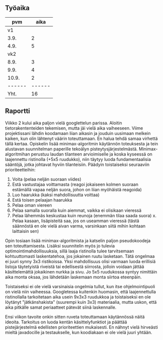 ## Työaika

pvm   | aika |
------|------|
v1    |      |
3.9.  |  2   |
4.9.  |  5   |
vk2   |      |
8.9.  |  3   |
9.9.  |  4   |
10.9. |  2   |
------|------|
Yht.  |  16  |

## Raportti

Viikko 2 kului aika paljon vielä googlettelun parissa. Aloitin tietorakententeiden tekemisen, mutta jäi vielä aika
vaiheeseen. Viime projektissani lähdin koodamaan liian aikasin ja jouduin uusimaan melkein kaiken, kun olin lähtenyt
väärin toteuttamaan. En halua tehdä samaa virhettä tällä kertaa. Opiskelin lisää minimax-algoritmin käytännön toteuksesta 
ja tein alustavan suunnitelman paperille tekoälyn pisteytysjärjestelmästä. Minimax-algoritmihan perustuu laudan tilanteen
arvioimiselle ja koska kyseessä on laajennettu ristinolla (+5x5 ruudukko), niin täytyy luoda fundamentaalisia sääntöjä, jotka johtavat hyviin
tilanteisiin. Päädyin toistaiseksi seuraaviin prioriteetteihin:

1. Voita (pelaa neljän suoraan viides)
2. Estä vastustajaa voittamasta (reagoi jokaiseen kolmen suoraan estämällä vapaa neljän suora, johon on liian myöhäistä reagoida)
3. Luo haarukka (kaksi mahdollisuutta voittaa)
4. Estä toisen pelaajan haarukka
5. Pelaa oman viereen
6. Pelaa samalla suoralla kuin aiemmat, vaikka ei olisikaan vieressä
7. Pelaa lähemmäs keskustaa kuin reunoja (enemmän tilaa saada suora)
x. Pelaa kasaan, lisäpisteitä saa, jos on useamman vieressä (tästä säännöstä en ole vielä aivan varma, varsinkaan siitä mihin kohtaan laittaisin sen)

Opin tosiaan lisää minimax-algoritmista ja katselin paljon pseudokoodeja sen toteuttamisesta. Lisäksi suunnitelin myös jo
tulevia optimointimahdollisuuksia, sillä laaja ristinolla tulee tarvitsemaan kohtuuttomasti laskentatehoa, jos jokainen ruutu
lasketaan. Tätä ongelmaa ei juuri synny 3x3  ristikoissa. Yksi mahdollisuus olisi varmaan luoda erillisiä listoja täytetyistä
riveistä tai edellisestä siirrosta, jolloin voidaan jättää käsittelemättä jokaikinen nurkka ja sivu. Jo 5x5 ruudukossa syntyy
nimittäin aika monta oksaa, jos lähdetään laskemaan monta siirtoa eteenpäin.

Toistaiseksi ei ole vielä varsinaisia ongelmia tullut, kun itse ohjelmointipuoli on vielä niin vaiheessa. Googletessa kuitenkin
huomasin, että laajennettulla ristinollalla tarkoitetaan aika usein 9x3x3 ruudukkoa ja toistaiseksi en ole löytänyt
"jätkänshakista" (suurempi kuin 3x3) materiaalia, mutta uskon, että aika pitkälle samat periaatteet pätevät siinä laskennalle.

Ensi viikon tavoite onkin sitten ruveta toteuttamaan käytännössä näitä ideoita. Tarkoitus on luoda kentän käsittelyfunktiot
ja päättää pistejärjestelmä edellisten prioriteettien mukaisesti. En nähnyt vielä hirveästi mieltä javadocille ja
testaukselle, kun koodiakaan ei ole vielä juuri yhtään.  

